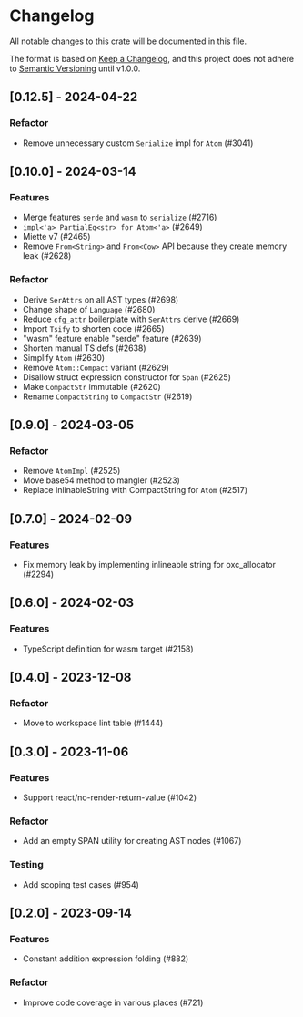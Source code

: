 # Changelog

All notable changes to this crate will be documented in this file.

The format is based on [Keep a Changelog](https://keepachangelog.com/en/1.0.0/),
and this project does not adhere to [Semantic Versioning](https://semver.org/spec/v2.0.0.html) until v1.0.0.

## [0.12.5] - 2024-04-22

### Refactor

- Remove unnecessary custom `Serialize` impl for `Atom` (#3041)

## [0.10.0] - 2024-03-14

### Features

- Merge features `serde` and `wasm` to `serialize` (#2716)
- `impl<'a> PartialEq<str> for Atom<'a>` (#2649)
- Miette v7 (#2465)
- Remove `From<String>` and `From<Cow>` API because they create memory leak (#2628)

### Refactor

- Derive `SerAttrs` on all AST types (#2698)
- Change shape of `Language` (#2680)
- Reduce `cfg_attr` boilerplate with `SerAttrs` derive (#2669)
- Import `Tsify` to shorten code (#2665)
- "wasm" feature enable "serde" feature (#2639)
- Shorten manual TS defs (#2638)
- Simplify `Atom` (#2630)
- Remove `Atom::Compact` variant (#2629)
- Disallow struct expression constructor for `Span` (#2625)
- Make `CompactStr` immutable (#2620)
- Rename `CompactString` to `CompactStr` (#2619)

## [0.9.0] - 2024-03-05

### Refactor

- Remove `AtomImpl` (#2525)
- Move base54 method to mangler (#2523)
- Replace InlinableString with CompactString for `Atom` (#2517)

## [0.7.0] - 2024-02-09

### Features

- Fix memory leak by implementing inlineable string for oxc_allocator (#2294)

## [0.6.0] - 2024-02-03

### Features

- TypeScript definition for wasm target (#2158)

## [0.4.0] - 2023-12-08

### Refactor

- Move to workspace lint table (#1444)

## [0.3.0] - 2023-11-06

### Features

- Support react/no-render-return-value (#1042)

### Refactor

- Add an empty SPAN utility for creating AST nodes (#1067)

### Testing

- Add scoping test cases (#954)

## [0.2.0] - 2023-09-14

### Features

- Constant addition expression folding (#882)

### Refactor

- Improve code coverage in various places (#721)

